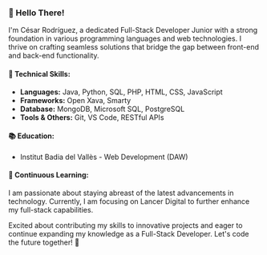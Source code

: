 ### 👋 Hello There!

I'm César Rodríguez, a dedicated Full-Stack Developer Junior with a strong foundation in various programming languages and web technologies. I thrive on crafting seamless solutions that bridge the gap between front-end and back-end functionality.

#### 💼 Technical Skills:
- **Languages:** Java, Python, SQL, PHP, HTML, CSS, JavaScript
- **Frameworks:** Open Xava, Smarty
- **Database:** MongoDB, Microsoft SQL, PostgreSQL
- **Tools & Others:** Git, VS Code, RESTful APIs

#### 📚 Education:
- Institut Badia del Vallès - Web Development (DAW)

#### 🌱 Continuous Learning:
I am passionate about staying abreast of the latest advancements in technology. Currently, I am focusing on Lancer Digital to further enhance my full-stack capabilities.

Excited about contributing my skills to innovative projects and eager to continue expanding my knowledge as a Full-Stack Developer. Let's code the future together! 🚀
